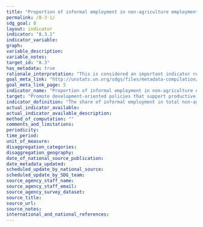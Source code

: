 ```yaml
---
title: "Proportion of informal employment in non-agriculture employment, by sex"
permalink: /8-3-1/
sdg_goal: 8
layout: indicator
indicator: "8.3.1"
indicator_variable: 
graph: 
variable_description: 
variable_notes: 
target_id: "8.3"
has_metadata: true
rationale_interpretation: "This is considered an important indicator regarding the quality of employment in an economy, and is relevant to developing and developed countries alike. A decreasing share of informal employment indicates progress as regards the proportion of persons employed that generally lack basic social or legal protections or employment benefits, whether they work in the formal sector, informal sector, or households."
goal_meta_link: "http://unstats.un.org/sdgs/files/metadata-compilation/Metadata-Goal-8.pdf"
goal_meta_link_page: 5
indicator_name: "Proportion of informal employment in non-agriculture employment, by sex"
target: "Promote development-oriented policies that support productive activities, decent job creation, entrepreneurship, creativity and innovation, and encourage the formalization and growth of micro-, small- and medium-sized enterprises, including through access to financial services."
indicator_definition: "The share of informal employment in total non-agriculture employment refers to employment in informal jobs expressed as a percentage of total non-agriculture employment. Informal employment comprises persons who in their main or secondary jobs were: (a) Own-account workers, employers and members of producers' cooperatives employed in their own informal sector enterprises. The informal nature of their jobs follows directly from the characteristics of the enterprise; (b) Own-account workers engaged in the production of goods exclusively for own final use by their household (e.g. subsistence farming or do-it-yourself construction of own dwellings), if covered; (c) Contributing family workers, irrespective of whether they work in formal or informal sector enterprises. The informal nature of their jobs is due to the fact that contributing family workers usually do not have explicit, written contracts of employment, and that usually their employment is not subject to labour legislation, social security regulations, collective agreements, etc.; (e) Employees holding informal jobs, whether employed by formal sector enterprises, informal sector enterprises, or as paid domestic workers by households. Employees are considered to have informal jobs if their employment relationship is, in law or in practice, not subject to national labour legislation, income taxation, social protection or entitlement to certain employment benefits (paid annual or sick leave, etc.) for reasons such as: non-declaration of the jobs or the employees; casual jobs or jobs of a limited short duration; jobs with hours of work or wages below a specified threshold (e.g. for social security contributions); employment by unincorporated enterprises or by persons in households; jobs where the employee's place of work is outside the premises of the employer's enterprise (e.g. outworkers without employment contract); or jobs, for which labour regulations are not applied, not enforced, or not complied with for any other reason. Operational criteria used by countries to define informal jobs of employees include lack of coverage by social security system, lack of entitlement to paid annual or sick leave, or lack of written employment contract. "
actual_indicator_available: 
actual_indicator_available_description: 
method_of_computation: ""
comments_and_limitations: 
periodicity: 
time_period: 
unit_of_measure: 
disaggregation_categories: 
disaggregation_geography: 
date_of_national_source_publication: 
date_metadata_updated: 
scheduled_update_by_national_source: 
scheduled_update_by_SDG_team: 
source_agency_staff_name: 
source_agency_staff_email: 
source_agency_survey_dataset: 
source_title: 
source_url: 
source_notes: 
international_and_national_references: 
---
```


